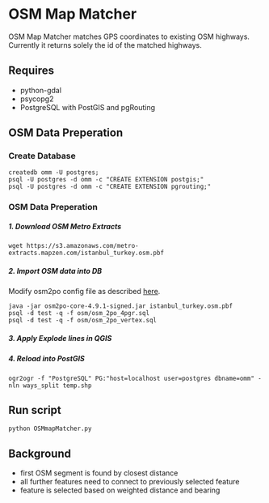 # OSM Map Matcher
OSM Map Matcher matches GPS coordinates to existing OSM highways. Currently it returns solely the id of the matched highways.

## Requires
* python-gdal
* psycopg2
* PostgreSQL with PostGIS and pgRouting

## OSM Data Preperation
### Create Database
```
createdb omm -U postgres;
psql -U postgres -d omm -c "CREATE EXTENSION postgis;"
psql -U postgres -d omm -c "CREATE EXTENSION pgrouting;"
```

### OSM Data Preperation
##### 1. Download OSM Metro Extracts
```
wget https://s3.amazonaws.com/metro-extracts.mapzen.com/istanbul_turkey.osm.pbf
```
##### 2. Import OSM data into DB
Modify osm2po config file as described [here](http://gis.stackexchange.com/questions/41276/how-to-include-highways-type-track-or-service-in-osm2po).
```
java -jar osm2po-core-4.9.1-signed.jar istanbul_turkey.osm.pbf
psql -d test -q -f osm/osm_2po_4pgr.sql
psql -d test -q -f osm/osm_2po_vertex.sql
```
##### 3. Apply Explode lines in QGIS
##### 4. Reload into PostGIS
```
ogr2ogr -f "PostgreSQL" PG:"host=localhost user=postgres dbname=omm" -nln ways_split temp.shp
```


## Run script
```
python OSMmapMatcher.py
```


## Background
* first OSM segment is found by closest distance
* all further features need to connect to previously selected feature
* feature is selected based on weighted distance and bearing

